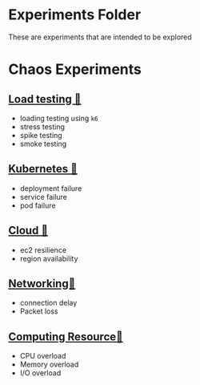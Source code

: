 # Experiments Folder
These are experiments that are intended to be explored

# Chaos Experiments
## [Load testing 🔗](load_test/)
* loading testing using `k6`
* stress testing
* spike testing
* smoke testing

## [Kubernetes 🔗](kubernetes/)
* deployment failure
* service failure
* pod failure

## [Cloud 🔗](aws/)
* ec2 resilience
* region availability

## [Networking🔗](network/)
* connection delay
* Packet loss

## [Computing Resource🔗](computing/)
* CPU overload
* Memory overload
* I/O overload

